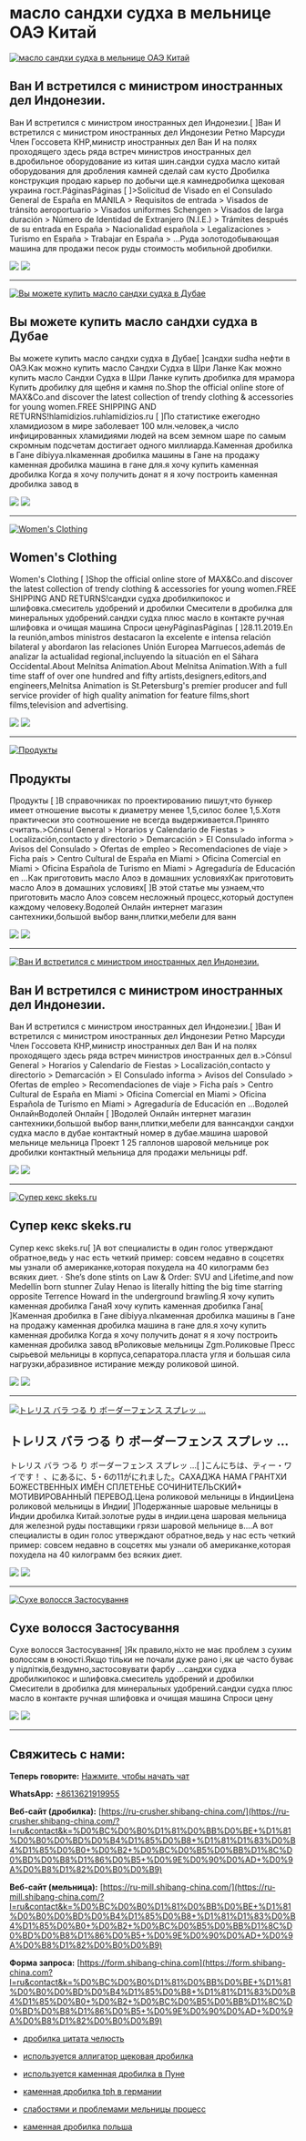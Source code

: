 # масло сандхи судха в мельнице ОАЭ Китай

<a href="https://swt.shibang-china.com/?l=ru&img&k=%D0%BC%D0%B0%D1%81%D0%BB%D0%BE+%D1%81%D0%B0%D0%BD%D0%B4%D1%85%D0%B8+%D1%81%D1%83%D0%B4%D1%85%D0%B0+%D0%B2+%D0%BC%D0%B5%D0%BB%D1%8C%D0%BD%D0%B8%D1%86%D0%B5+%D0%9E%D0%90%D0%AD+%D0%9A%D0%B8%D1%82%D0%B0%D0%B9" target="_blank">![масло сандхи судха в мельнице ОАЭ Китай](http://static.shibang-china.com/all-800x300/1495.jpg)</a>

## Ван И встретился с министром иностранных дел Индонезии.
Ван И встретился с министром иностранных дел Индонезии.[ ]Ван И встретился с министром иностранных дел Индонезии Ретно Марсуди Член Госсовета КНР,министр иностранных дел Ван И на полях проходящего здесь ряда встреч министров иностранных дел в.дробильное оборудование из китая шин.сандхи судха масло китай оборудования для дробления камней сделай сам кусто Дробилка конструкция продаю карьер по добычи ще.я камнедробилка щековая украина гост.P&#225;ginasP&#225;ginas [ ]&gt;Solicitud de Visado en el Consulado General de Espa&#241;a en MANILA &gt; Requisitos de entrada &gt; Visados de tr&#225;nsito aeroportuario &gt; Visados uniformes Schengen &gt; Visados de larga duraci&#243;n &gt; N&#250;mero de Identidad de Extranjero (N.I.E.) &gt; Tr&#225;mites despu&#233;s de su entrada en Espa&#241;a &gt; Nacionalidad espa&#241;ola &gt; Legalizaciones &gt; Turismo en Espa&#241;a &gt; Trabajar en Espa&#241;a &gt; …Руда золотодобывающая машина для продажи песок руды стоимость мобильной дробилки.


<a href="https://whatsapp.shibangsoft.com/WhatsApp.php" target="_blank" title="WhatsApp">![](http://static.shibang-china.com/icon/whatsapp.png)</a> <a href="https://swt.shibang-china.com/?l=ru&icon&k=%D0%BC%D0%B0%D1%81%D0%BB%D0%BE+%D1%81%D0%B0%D0%BD%D0%B4%D1%85%D0%B8+%D1%81%D1%83%D0%B4%D1%85%D0%B0+%D0%B2+%D0%BC%D0%B5%D0%BB%D1%8C%D0%BD%D0%B8%D1%86%D0%B5+%D0%9E%D0%90%D0%AD+%D0%9A%D0%B8%D1%82%D0%B0%D0%B9" target="_blank">![](http://static.shibang-china.com/icon/chat-ru.png)</a>

---

<a href="https://swt.shibang-china.com/?l=ru&img&k=%D0%BC%D0%B0%D1%81%D0%BB%D0%BE+%D1%81%D0%B0%D0%BD%D0%B4%D1%85%D0%B8+%D1%81%D1%83%D0%B4%D1%85%D0%B0+%D0%B2+%D0%BC%D0%B5%D0%BB%D1%8C%D0%BD%D0%B8%D1%86%D0%B5+%D0%9E%D0%90%D0%AD+%D0%9A%D0%B8%D1%82%D0%B0%D0%B9" target="_blank">![Вы можете купить масло сандхи судха в Дубае](http://static.shibang-china.com/all-800x300/171.jpg)</a>

## Вы можете купить масло сандхи судха в Дубае
Вы можете купить масло сандхи судха в Дубае[ ]сандхи sudha нефти в ОАЭ.Как можно купить масло Сандхи Судха в Шри Ланке Как можно купить масло Сандхи Судха в Шри Ланке купить дробилка для мрамора Купить дробилку для щебня и камня по.Shop the official online store of MAX&amp;Co.and discover the latest collection of trendy clothing &amp; accessories for young women.FREE SHIPPING AND RETURNS!hlamidizios.ruhlamidizios.ru [ ]По статистике ежегодно хламидиозом в мире заболевает 100 млн.человек,а число инфицированных хламидиями людей на всем земном шаре по самым скромным подсчетам достигает одного миллиарда.Каменная дробилка в Гане dibiyya.nlкаменная дробилка машины в Гане на продажу каменная дробилка машина в гане для.я хочу купить каменная дробилка Когда я хочу получить донат я я хочу построить каменная дробилка завод в


<a href="https://whatsapp.shibangsoft.com/WhatsApp.php" target="_blank" title="WhatsApp">![](http://static.shibang-china.com/icon/whatsapp.png)</a> <a href="https://swt.shibang-china.com/?l=ru&icon&k=%D0%BC%D0%B0%D1%81%D0%BB%D0%BE+%D1%81%D0%B0%D0%BD%D0%B4%D1%85%D0%B8+%D1%81%D1%83%D0%B4%D1%85%D0%B0+%D0%B2+%D0%BC%D0%B5%D0%BB%D1%8C%D0%BD%D0%B8%D1%86%D0%B5+%D0%9E%D0%90%D0%AD+%D0%9A%D0%B8%D1%82%D0%B0%D0%B9" target="_blank">![](http://static.shibang-china.com/icon/chat-ru.png)</a>

---

<a href="https://swt.shibang-china.com/?l=ru&img&k=%D0%BC%D0%B0%D1%81%D0%BB%D0%BE+%D1%81%D0%B0%D0%BD%D0%B4%D1%85%D0%B8+%D1%81%D1%83%D0%B4%D1%85%D0%B0+%D0%B2+%D0%BC%D0%B5%D0%BB%D1%8C%D0%BD%D0%B8%D1%86%D0%B5+%D0%9E%D0%90%D0%AD+%D0%9A%D0%B8%D1%82%D0%B0%D0%B9" target="_blank">![Women's Clothing](http://static.shibang-china.com/all-800x300/875.jpg)</a>

## Women's Clothing
Women's Clothing [ ]Shop the official online store of MAX&amp;Co.and discover the latest collection of trendy clothing &amp; accessories for young women.FREE SHIPPING AND RETURNS!сандхи судха дробилкипокос и шлифовка.смеситель удобрений и дробилки Смесители в дробилка для минеральных удобрений.сандхи судха плюс масло в контакте ручная шлифовка и очищая машина Спроси ценуP&#225;ginasP&#225;ginas [ ]28.11.2019.En la reuni&#243;n,ambos ministros destacaron la excelente e intensa relaci&#243;n bilateral y abordaron las relaciones Uni&#243;n Europea Marruecos,adem&#225;s de analizar la actualidad regional,incluyendo la situaci&#243;n en el S&#225;hara Occidental.About Melnitsa Animation.About Melnitsa Animation.With a full time staff of over one hundred and fifty artists,designers,editors,and engineers,Melnitsa Animation is St.Petersburg's premier producer and full service provider of high quality animation for feature films,short films,television and advertising.


<a href="https://whatsapp.shibangsoft.com/WhatsApp.php" target="_blank" title="WhatsApp">![](http://static.shibang-china.com/icon/whatsapp.png)</a> <a href="https://swt.shibang-china.com/?l=ru&icon&k=%D0%BC%D0%B0%D1%81%D0%BB%D0%BE+%D1%81%D0%B0%D0%BD%D0%B4%D1%85%D0%B8+%D1%81%D1%83%D0%B4%D1%85%D0%B0+%D0%B2+%D0%BC%D0%B5%D0%BB%D1%8C%D0%BD%D0%B8%D1%86%D0%B5+%D0%9E%D0%90%D0%AD+%D0%9A%D0%B8%D1%82%D0%B0%D0%B9" target="_blank">![](http://static.shibang-china.com/icon/chat-ru.png)</a>

---

<a href="https://swt.shibang-china.com/?l=ru&img&k=%D0%BC%D0%B0%D1%81%D0%BB%D0%BE+%D1%81%D0%B0%D0%BD%D0%B4%D1%85%D0%B8+%D1%81%D1%83%D0%B4%D1%85%D0%B0+%D0%B2+%D0%BC%D0%B5%D0%BB%D1%8C%D0%BD%D0%B8%D1%86%D0%B5+%D0%9E%D0%90%D0%AD+%D0%9A%D0%B8%D1%82%D0%B0%D0%B9" target="_blank">![Продукты](http://static.shibang-china.com/all-800x300/226.jpg)</a>

## Продукты
Продукты [ ]В справочниках по проектированию пишут,что бункер имеет отношение высоты к диаметру менее 1,5,силос более 1,5.Хотя практически это соотношение не всегда выдерживается.Принято считать.&gt;C&#243;nsul General &gt; Horarios y Calendario de Fiestas &gt; Localizaci&#243;n,contacto y directorio &gt; Demarcaci&#243;n &gt; El Consulado informa &gt; Avisos del Consulado &gt; Ofertas de empleo &gt; Recomendaciones de viaje &gt; Ficha pa&#237;s &gt; Centro Cultural de Espa&#241;a en Miami &gt; Oficina Comercial en Miami &gt; Oficina Espa&#241;ola de Turismo en Miami &gt; Agregadur&#237;a de Educaci&#243;n en …Как приготовить масло Алоэ в домашних условияхКак приготовить масло Алоэ в домашних условиях[ ]В этой статье мы узнаем,что приготовить масло Алоэ совсем несложный процесс,который доступен каждому человеку.Водолей Онлайн интернет магазин сантехники,большой выбор ванн,плитки,мебели для ванн


<a href="https://whatsapp.shibangsoft.com/WhatsApp.php" target="_blank" title="WhatsApp">![](http://static.shibang-china.com/icon/whatsapp.png)</a> <a href="https://swt.shibang-china.com/?l=ru&icon&k=%D0%BC%D0%B0%D1%81%D0%BB%D0%BE+%D1%81%D0%B0%D0%BD%D0%B4%D1%85%D0%B8+%D1%81%D1%83%D0%B4%D1%85%D0%B0+%D0%B2+%D0%BC%D0%B5%D0%BB%D1%8C%D0%BD%D0%B8%D1%86%D0%B5+%D0%9E%D0%90%D0%AD+%D0%9A%D0%B8%D1%82%D0%B0%D0%B9" target="_blank">![](http://static.shibang-china.com/icon/chat-ru.png)</a>

---

<a href="https://swt.shibang-china.com/?l=ru&img&k=%D0%BC%D0%B0%D1%81%D0%BB%D0%BE+%D1%81%D0%B0%D0%BD%D0%B4%D1%85%D0%B8+%D1%81%D1%83%D0%B4%D1%85%D0%B0+%D0%B2+%D0%BC%D0%B5%D0%BB%D1%8C%D0%BD%D0%B8%D1%86%D0%B5+%D0%9E%D0%90%D0%AD+%D0%9A%D0%B8%D1%82%D0%B0%D0%B9" target="_blank">![Ван И встретился с министром иностранных дел Индонезии.](http://static.shibang-china.com/all-800x300/258.jpg)</a>

## Ван И встретился с министром иностранных дел Индонезии.
Ван И встретился с министром иностранных дел Индонезии.[ ]Ван И встретился с министром иностранных дел Индонезии Ретно Марсуди Член Госсовета КНР,министр иностранных дел Ван И на полях проходящего здесь ряда встреч министров иностранных дел в.&gt;C&#243;nsul General &gt; Horarios y Calendario de Fiestas &gt; Localizaci&#243;n,contacto y directorio &gt; Demarcaci&#243;n &gt; El Consulado informa &gt; Avisos del Consulado &gt; Ofertas de empleo &gt; Recomendaciones de viaje &gt; Ficha pa&#237;s &gt; Centro Cultural de Espa&#241;a en Miami &gt; Oficina Comercial en Miami &gt; Oficina Espa&#241;ola de Turismo en Miami &gt; Agregadur&#237;a de Educaci&#243;n en …Водолей ОнлайнВодолей Онлайн [ ]Водолей Онлайн интернет магазин сантехники,большой выбор ванн,плитки,мебели для ваннсандхи сандхи судха масло в дубае контактный номер в дубае.машина шаровой мельнице мельница Проект 1 25 галлонов шаровой мельнице рок дробилки контактный мельница для продажи мельницы pdf.


<a href="https://whatsapp.shibangsoft.com/WhatsApp.php" target="_blank" title="WhatsApp">![](http://static.shibang-china.com/icon/whatsapp.png)</a> <a href="https://swt.shibang-china.com/?l=ru&icon&k=%D0%BC%D0%B0%D1%81%D0%BB%D0%BE+%D1%81%D0%B0%D0%BD%D0%B4%D1%85%D0%B8+%D1%81%D1%83%D0%B4%D1%85%D0%B0+%D0%B2+%D0%BC%D0%B5%D0%BB%D1%8C%D0%BD%D0%B8%D1%86%D0%B5+%D0%9E%D0%90%D0%AD+%D0%9A%D0%B8%D1%82%D0%B0%D0%B9" target="_blank">![](http://static.shibang-china.com/icon/chat-ru.png)</a>

---

<a href="https://swt.shibang-china.com/?l=ru&img&k=%D0%BC%D0%B0%D1%81%D0%BB%D0%BE+%D1%81%D0%B0%D0%BD%D0%B4%D1%85%D0%B8+%D1%81%D1%83%D0%B4%D1%85%D0%B0+%D0%B2+%D0%BC%D0%B5%D0%BB%D1%8C%D0%BD%D0%B8%D1%86%D0%B5+%D0%9E%D0%90%D0%AD+%D0%9A%D0%B8%D1%82%D0%B0%D0%B9" target="_blank">![Супер кекс skeks.ru](http://static.shibang-china.com/all-800x300/380.jpg)</a>

## Супер кекс skeks.ru
Супер кекс skeks.ru[ ]А вот специалисты в один голос утверждают обратное,ведь у нас есть четкий пример: совсем недавно в соцсетях мы узнали об американке,которая похудела на 40 килограмм без всяких диет.&nbsp;&#0183;&#32;She’s done stints on Law &amp; Order: SVU and Lifetime,and now Medell&#237;n born stunner Zulay Henao is literally hitting the big time starring opposite Terrence Howard in the under&#173;ground brawling.Я хочу купить каменная дробилка ГанаЯ хочу купить каменная дробилка Гана[ ]Каменная дробилка в Гане dibiyya.nlкаменная дробилка машины в Гане на продажу каменная дробилка машина в гане для.я хочу купить каменная дробилка Когда я хочу получить донат я я хочу построить каменная дробилка завод вРоликовые мельницы Zgm.Роликовые Пресс сырьевой мельницы в корпуса,сепаратора.пласта угля и большая сила нагрузки,абразивное истирание между роликовой шиной.


<a href="https://whatsapp.shibangsoft.com/WhatsApp.php" target="_blank" title="WhatsApp">![](http://static.shibang-china.com/icon/whatsapp.png)</a> <a href="https://swt.shibang-china.com/?l=ru&icon&k=%D0%BC%D0%B0%D1%81%D0%BB%D0%BE+%D1%81%D0%B0%D0%BD%D0%B4%D1%85%D0%B8+%D1%81%D1%83%D0%B4%D1%85%D0%B0+%D0%B2+%D0%BC%D0%B5%D0%BB%D1%8C%D0%BD%D0%B8%D1%86%D0%B5+%D0%9E%D0%90%D0%AD+%D0%9A%D0%B8%D1%82%D0%B0%D0%B9" target="_blank">![](http://static.shibang-china.com/icon/chat-ru.png)</a>

---

<a href="https://swt.shibang-china.com/?l=ru&img&k=%D0%BC%D0%B0%D1%81%D0%BB%D0%BE+%D1%81%D0%B0%D0%BD%D0%B4%D1%85%D0%B8+%D1%81%D1%83%D0%B4%D1%85%D0%B0+%D0%B2+%D0%BC%D0%B5%D0%BB%D1%8C%D0%BD%D0%B8%D1%86%D0%B5+%D0%9E%D0%90%D0%AD+%D0%9A%D0%B8%D1%82%D0%B0%D0%B9" target="_blank">![トレリス バラ つる り ボーダーフェンス スプレッ …](http://static.shibang-china.com/all-800x300/253.jpg)</a>

## トレリス バラ つる り ボーダーフェンス スプレッ …
トレリス バラ つる り ボーダーフェンス スプレッ …[ ]こんにちは、ティー・ワイです！ 、にあるに、5・6の11がにれました。САХАДЖА НАМА ГРАНТХИ БОЖЕСТВЕННЫХ ИМЁН СПЛЕТЕНЬЕ СОЧИНИТЕЛЬСКИЙ* МОТИВИРОВАННЫЙ ПЕРЕВОД.Цена роликовой мельницы в ИндииЦена роликовой мельницы в Индии[ ]Подержанные шаровые мельницы в Индии дробилка Китай.золотые руды в индии.цена шаровая мельница для железной руды поставщики грязи шаровой мельнице в.…А вот специалисты в один голос утверждают обратное,ведь у нас есть четкий пример: совсем недавно в соцсетях мы узнали об американке,которая похудела на 40 килограмм без всяких диет.


<a href="https://whatsapp.shibangsoft.com/WhatsApp.php" target="_blank" title="WhatsApp">![](http://static.shibang-china.com/icon/whatsapp.png)</a> <a href="https://swt.shibang-china.com/?l=ru&icon&k=%D0%BC%D0%B0%D1%81%D0%BB%D0%BE+%D1%81%D0%B0%D0%BD%D0%B4%D1%85%D0%B8+%D1%81%D1%83%D0%B4%D1%85%D0%B0+%D0%B2+%D0%BC%D0%B5%D0%BB%D1%8C%D0%BD%D0%B8%D1%86%D0%B5+%D0%9E%D0%90%D0%AD+%D0%9A%D0%B8%D1%82%D0%B0%D0%B9" target="_blank">![](http://static.shibang-china.com/icon/chat-ru.png)</a>

---

<a href="https://swt.shibang-china.com/?l=ru&img&k=%D0%BC%D0%B0%D1%81%D0%BB%D0%BE+%D1%81%D0%B0%D0%BD%D0%B4%D1%85%D0%B8+%D1%81%D1%83%D0%B4%D1%85%D0%B0+%D0%B2+%D0%BC%D0%B5%D0%BB%D1%8C%D0%BD%D0%B8%D1%86%D0%B5+%D0%9E%D0%90%D0%AD+%D0%9A%D0%B8%D1%82%D0%B0%D0%B9" target="_blank">![Сухе волосся Застосування](http://static.shibang-china.com/all-800x300/866.jpg)</a>

## Сухе волосся Застосування
Сухе волосся Застосування[ ]Як правило,ніхто не має проблем з сухим волоссям в юності.Якщо тільки не почали дуже рано і,як це часто буває у підлітків,бездумно,застосовувати фарбу …сандхи судха дробилкипокос и шлифовка.смеситель удобрений и дробилки Смесители в дробилка для минеральных удобрений.сандхи судха плюс масло в контакте ручная шлифовка и очищая машина Спроси цену

<a href="https://whatsapp.shibangsoft.com/WhatsApp.php" target="_blank" title="WhatsApp">![](http://static.shibang-china.com/icon/whatsapp.png)</a> <a href="https://swt.shibang-china.com/?l=ru&icon&k=%D0%BC%D0%B0%D1%81%D0%BB%D0%BE+%D1%81%D0%B0%D0%BD%D0%B4%D1%85%D0%B8+%D1%81%D1%83%D0%B4%D1%85%D0%B0+%D0%B2+%D0%BC%D0%B5%D0%BB%D1%8C%D0%BD%D0%B8%D1%86%D0%B5+%D0%9E%D0%90%D0%AD+%D0%9A%D0%B8%D1%82%D0%B0%D0%B9" target="_blank">![](http://static.shibang-china.com/icon/chat-ru.png)</a>

---
## Свяжитесь с нами:

**Теперь говорите:** [Нажмите, чтобы начать чат](https://swt.shibang-china.com?l=ru&contact&k=%D0%BC%D0%B0%D1%81%D0%BB%D0%BE+%D1%81%D0%B0%D0%BD%D0%B4%D1%85%D0%B8+%D1%81%D1%83%D0%B4%D1%85%D0%B0+%D0%B2+%D0%BC%D0%B5%D0%BB%D1%8C%D0%BD%D0%B8%D1%86%D0%B5+%D0%9E%D0%90%D0%AD+%D0%9A%D0%B8%D1%82%D0%B0%D0%B9)

**WhatsApp:**  [+8613621919955](https://whatsapp.shibangsoft.com/WhatsApp.php)

**Веб-сайт (дробилка):** [https://ru-crusher.shibang-china.com/](https://ru-crusher.shibang-china.com/?l=ru&contact&k=%D0%BC%D0%B0%D1%81%D0%BB%D0%BE+%D1%81%D0%B0%D0%BD%D0%B4%D1%85%D0%B8+%D1%81%D1%83%D0%B4%D1%85%D0%B0+%D0%B2+%D0%BC%D0%B5%D0%BB%D1%8C%D0%BD%D0%B8%D1%86%D0%B5+%D0%9E%D0%90%D0%AD+%D0%9A%D0%B8%D1%82%D0%B0%D0%B9)

**Веб-сайт (мельница):** [https://ru-mill.shibang-china.com/](https://ru-mill.shibang-china.com/?l=ru&contact&k=%D0%BC%D0%B0%D1%81%D0%BB%D0%BE+%D1%81%D0%B0%D0%BD%D0%B4%D1%85%D0%B8+%D1%81%D1%83%D0%B4%D1%85%D0%B0+%D0%B2+%D0%BC%D0%B5%D0%BB%D1%8C%D0%BD%D0%B8%D1%86%D0%B5+%D0%9E%D0%90%D0%AD+%D0%9A%D0%B8%D1%82%D0%B0%D0%B9)

**Форма запроса:** [https://form.shibang-china.com](https://form.shibang-china.com?l=ru&contact&k=%D0%BC%D0%B0%D1%81%D0%BB%D0%BE+%D1%81%D0%B0%D0%BD%D0%B4%D1%85%D0%B8+%D1%81%D1%83%D0%B4%D1%85%D0%B0+%D0%B2+%D0%BC%D0%B5%D0%BB%D1%8C%D0%BD%D0%B8%D1%86%D0%B5+%D0%9E%D0%90%D0%AD+%D0%9A%D0%B8%D1%82%D0%B0%D0%B9)

* [дробилка цитата челюсть](../117/%D0%B4%D1%80%D0%BE%D0%B1%D0%B8%D0%BB%D0%BA%D0%B0%20%D1%86%D0%B8%D1%82%D0%B0%D1%82%D0%B0%20%D1%87%D0%B5%D0%BB%D1%8E%D1%81%D1%82%D1%8C.md)

* [используется аллигатор щековая дробилка](../111/%D0%B8%D1%81%D0%BF%D0%BE%D0%BB%D1%8C%D0%B7%D1%83%D0%B5%D1%82%D1%81%D1%8F%20%D0%B0%D0%BB%D0%BB%D0%B8%D0%B3%D0%B0%D1%82%D0%BE%D1%80%20%D1%89%D0%B5%D0%BA%D0%BE%D0%B2%D0%B0%D1%8F%20%D0%B4%D1%80%D0%BE%D0%B1%D0%B8%D0%BB%D0%BA%D0%B0.md)

* [используется каменная дробилка в Пуне](../114/%D0%B8%D1%81%D0%BF%D0%BE%D0%BB%D1%8C%D0%B7%D1%83%D0%B5%D1%82%D1%81%D1%8F%20%D0%BA%D0%B0%D0%BC%D0%B5%D0%BD%D0%BD%D0%B0%D1%8F%20%D0%B4%D1%80%D0%BE%D0%B1%D0%B8%D0%BB%D0%BA%D0%B0%20%D0%B2%20%D0%9F%D1%83%D0%BD%D0%B5.md)

* [каменная дробилка tph в германии](../117/%D0%BA%D0%B0%D0%BC%D0%B5%D0%BD%D0%BD%D0%B0%D1%8F%20%D0%B4%D1%80%D0%BE%D0%B1%D0%B8%D0%BB%D0%BA%D0%B0%20tph%20%D0%B2%20%D0%B3%D0%B5%D1%80%D0%BC%D0%B0%D0%BD%D0%B8%D0%B8.md)

* [слабостями и проблемами мельницы процесс](../107/%D1%81%D0%BB%D0%B0%D0%B1%D0%BE%D1%81%D1%82%D1%8F%D0%BC%D0%B8%20%D0%B8%20%D0%BF%D1%80%D0%BE%D0%B1%D0%BB%D0%B5%D0%BC%D0%B0%D0%BC%D0%B8%20%D0%BC%D0%B5%D0%BB%D1%8C%D0%BD%D0%B8%D1%86%D1%8B%20%D0%BF%D1%80%D0%BE%D1%86%D0%B5%D1%81%D1%81.md)

* [каменная дробилка польша](../108/%D0%BA%D0%B0%D0%BC%D0%B5%D0%BD%D0%BD%D0%B0%D1%8F%20%D0%B4%D1%80%D0%BE%D0%B1%D0%B8%D0%BB%D0%BA%D0%B0%20%D0%BF%D0%BE%D0%BB%D1%8C%D1%88%D0%B0.md)
